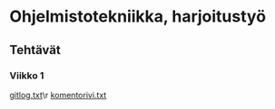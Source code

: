# Ohjelmistotekniikka, harjoitustyö
## Tehtävät
### Viikko 1
[gitlog.txt](/blob/master/laskarit/viikko1/gitlog.txt)\r
[komentorivi.txt](/blob/master/laskarit/viikko1/komentorivi.txt)
